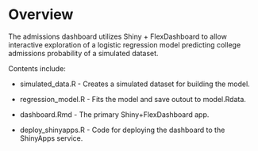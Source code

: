 # Overview

The admissions dashboard utilizes Shiny + FlexDashboard to allow interactive exploration of a logistic regression model predicting college admissions probability of a simulated dataset.

Contents include:

* simulated_data.R - Creates a simulated dataset for building the model.

* regression_model.R - Fits the model and save outout to model.Rdata.

* dashboard.Rmd - The primary Shiny+FlexDashboard app.

* deploy_shinyapps.R - Code for deploying the dashboard to the ShinyApps service.




